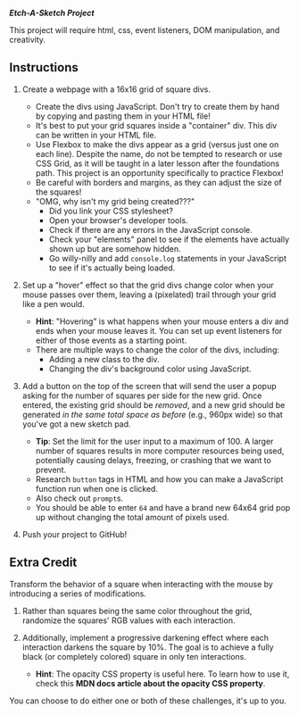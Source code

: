 ***Etch-A-Sketch Project***

This project will require html, css, event listeners, DOM manipulation, and creativity.

## Instructions

1. Create a webpage with a 16x16 grid of square divs.
   * Create the divs using JavaScript. Don't try to create them by hand by copying and pasting them in your HTML file!
   * It's best to put your grid squares inside a "container" div. This div can be written in your HTML file.
   * Use Flexbox to make the divs appear as a grid (versus just one on each line). Despite the name, do not be tempted to research or use CSS Grid, as it will be taught in a later lesson after the foundations path. This project is an opportunity specifically to practice Flexbox!
   * Be careful with borders and margins, as they can adjust the size of the squares!
   * "OMG, why isn't my grid being created???"
      * Did you link your CSS stylesheet?
      * Open your browser's developer tools.
      * Check if there are any errors in the JavaScript console.
      * Check your "elements" panel to see if the elements have actually shown up but are somehow hidden.
      * Go willy-nilly and add `console.log` statements in your JavaScript to see if it's actually being loaded.

2. Set up a "hover" effect so that the grid divs change color when your mouse passes over them, leaving a (pixelated) trail through your grid like a pen would.
   * **Hint**: "Hovering" is what happens when your mouse enters a div and ends when your mouse leaves it. You can set up event listeners for either of those events as a starting point.
   * There are multiple ways to change the color of the divs, including:
      * Adding a new class to the div.
      * Changing the div's background color using JavaScript.

3. Add a button on the top of the screen that will send the user a popup asking for the number of squares per side for the new grid. Once entered, the existing grid should be *removed*, and a new grid should be generated *in the same total space as before* (e.g., 960px wide) so that you've got a new sketch pad.
   * **Tip**: Set the limit for the user input to a maximum of 100. A larger number of squares results in more computer resources being used, potentially causing delays, freezing, or crashing that we want to prevent.
   * Research `button` tags in HTML and how you can make a JavaScript function run when one is clicked.
   * Also check out `prompt`s.
   * You should be able to enter `64` and have a brand new 64x64 grid pop up without changing the total amount of pixels used.

4. Push your project to GitHub!

## Extra Credit

Transform the behavior of a square when interacting with the mouse by introducing a series of modifications.

1. Rather than squares being the same color throughout the grid, randomize the squares' RGB values with each interaction.

2. Additionally, implement a progressive darkening effect where each interaction darkens the square by 10%. The goal is to achieve a fully black (or completely colored) square in only ten interactions.
   * **Hint**: The opacity CSS property is useful here. To learn how to use it, check this **MDN docs article about the opacity CSS property**.

You can choose to do either one or both of these challenges, it's up to you.